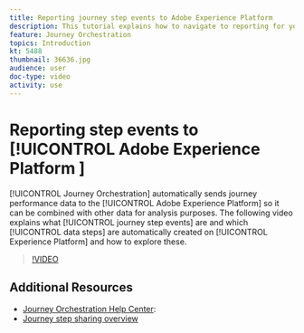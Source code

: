 ```yaml
---
title: Reporting journey step events to Adobe Experience Platform 
description: This tutorial explains how to navigate to reporting for your journey, how to customize date ranges for your report and how to save a reporting template for future use.
feature: Journey Orchestration
topics: Introduction
kt: 5488
thumbnail: 36636.jpg
audience: user
doc-type: video
activity: use
---
```


# Reporting step events to [!UICONTROL Adobe Experience Platform ]

[!UICONTROL Journey Orchestration] automatically sends journey performance data to the [!UICONTROL Adobe Experience Platform] so it can be combined with other data for analysis purposes.
The following video explains what [!UICONTROL journey step events] are and which [!UICONTROL data steps] are automatically created on [!UICONTROL Experience Platform] and how to explore these.

>[!VIDEO](https://video.tv.adobe.com/v/36636?quality=12)

## Additional Resources

* [Journey Orchestration Help Center](https://docs.adobe.com/content/help/en/journeys/using/journey-orchestration-home.html):
* [Journey step sharing overview](https://docs.adobe.com/content/help/en/journeys/using/building-journeys/sharing-journey-steps/sharing-overview.html)
